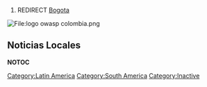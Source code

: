 1.  REDIRECT [Bogota](Bogota "wikilink")

![<File:logo> owasp colombia.png](logo_owasp_colombia.png
"File:logo owasp colombia.png")



## Noticias Locales

__NOTOC__ <headertabs/>

[Category:Latin America](Category:Latin_America "wikilink")
[Category:South America](Category:South_America "wikilink")
[Category:Inactive](Category:Inactive "wikilink")